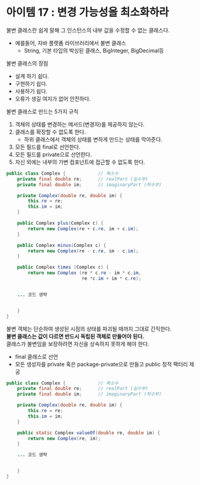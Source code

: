 # 아이템 17 : 변경 가능성을 최소화하라  
불변 클래스란 쉽게 말해 그 인스턴스의 내부 값을 수정할 수 없는 클래스다.  
* 예를들어, 자바 플랫폼 라이브러리에서 불변 클래스
    * String, 기본 타입의 박싱된 클래스, BigInteger, BigDecimal등  

불변 클래스의 장점
* 설계 하기 쉽다.
* 구현하기 쉽다.
* 사용하기 쉽다.
* 오류가 생길 여지가 없어 안전하다.  

불변 클래스로 만드는 5가지 규칙  
1. 객체의 상태를 변경하는 메서드(변경자)를 제공하지 않는다.  
2. 클래스를 확장할 수 없도록 한다.  
    * 하위 클래스에서 객체의 상태를 변하게 만드는 상태를 막아준다.
3. 모든 필드를 final로 선언한다.  
4. 모든 필드를 private으로 선언한다.  
5. 자신 외에는 내부의 가변 컴포넌트에 접근할 수 없도록 한다.   

```java
public class Complex {            // 복소수
    private final double re;      // realPart (실수부)   
    private final double im;      // imaginaryPart (허수부)

    private Complex(double re, double im) {
        this.re = re;
        this.im = im;
    }

    public Complex plus(Complex c) {
        return new Complex(re + c.re, im + c.im);
    }

    public Complex minus(Complex c) {
        return new Complex(re - c.re, im - c.im);
    }

    public Complex times (Complex c) {
        return new Complex (re * c.re - im * c.im,
                            re *c.im + im * c.re);


    ... 코드 생략


    } 
}

```


불변 객체는 단순하여 생성된 시점의 상태를 파괴될 때까지 그대로 간직한다.  
**불변 클래스는 값이 다르면 반드시 독립된 객체로 만들어야 된다.**  
클래스가 불변임을 보장하려면 자신을 상속하지 못하게 해야 한다.
* final 클래스로 선언
* 모든 생성자를 private 혹은 package-private으로 만들고 public 정적 팩터리 제공  


```java
public class Complex {            // 복소수
    private final double re;      // realPart (실수부)   
    private final double im;      // imaginaryPart (허수부)

    private Complex(double re, double im) {
        this.re = re;
        this.im = im;
    }

    public static Complex valueOf(double re, double im) {
        return new Complex(re, im);
    }

    ... 코드 생략


    } 
}

```
